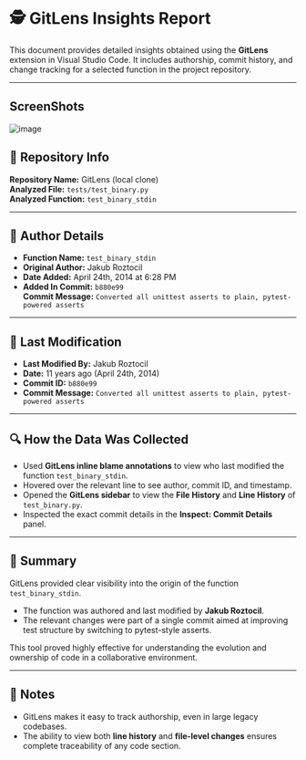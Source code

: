 # 🕵️ GitLens Insights Report

This document provides detailed insights obtained using the **GitLens** extension in Visual Studio Code. It includes authorship, commit history, and change tracking for a selected function in the project repository.

---
## ScreenShots
![image](https://github.com/user-attachments/assets/4f7a0c4c-25ea-4561-a839-4176048312e3)


## 📂 Repository Info

**Repository Name:** GitLens (local clone)  
**Analyzed File:** `tests/test_binary.py`  
**Analyzed Function:** `test_binary_stdin`

---

## 👤 Author Details

- **Function Name:** `test_binary_stdin`
- **Original Author:** Jakub Roztocil
- **Date Added:** April 24th, 2014 at 6:28 PM
- **Added In Commit:** `b880e99`  
  **Commit Message:** `Converted all unittest asserts to plain, pytest-powered asserts`

---

## 🔄 Last Modification

- **Last Modified By:** Jakub Roztocil  
- **Date:** 11 years ago (April 24th, 2014)  
- **Commit ID:** `b880e99`  
- **Commit Message:** `Converted all unittest asserts to plain, pytest-powered asserts`

---

## 🔍 How the Data Was Collected

- Used **GitLens inline blame annotations** to view who last modified the function `test_binary_stdin`.
- Hovered over the relevant line to see author, commit ID, and timestamp.
- Opened the **GitLens sidebar** to view the **File History** and **Line History** of `test_binary.py`.
- Inspected the exact commit details in the **Inspect: Commit Details** panel.

---

## 🧠 Summary

GitLens provided clear visibility into the origin of the function `test_binary_stdin`.  
- The function was authored and last modified by **Jakub Roztocil**.
- The relevant changes were part of a single commit aimed at improving test structure by switching to pytest-style asserts.

This tool proved highly effective for understanding the evolution and ownership of code in a collaborative environment.

---

## 📎 Notes

- GitLens makes it easy to track authorship, even in large legacy codebases.
- The ability to view both **line history** and **file-level changes** ensures complete traceability of any code section.
